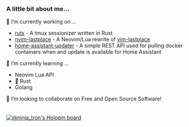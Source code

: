 ### A little bit about me...
🔭 I’m currently working on ...
* [ruts](https://github.com/ethanholz/ruts) - A tmux sessionizer written in Rust
* [nvim-lastplace](https://github.com/ethanholz/nvim-lastplace) - A Neovim/Lua rewrite of [vim-lastplace](https://github.com/farmergreg/vim-lastplace) 
* [home-assistant-updater](https://github.com/ethanholz/home-assistant-updater) - A simple REST API used for pulling docker containers when and update is available for Home Assistant

🌱 I’m currently learning ...
* Neovim Lua API
* 🦀 Rust
* Golang

👯 I’m looking to collaborate on Free and Open Source Software!<br/><br/><br/>
[![@ninja_tron's Holopin board](https://holopin.me/ninja_tron)](https://holopin.io/@ninja_tron)
<!--
**ethanholz/ethanholz** is a ✨ _special_ ✨ repository because its `README.md` (this file) appears on your GitHub profile.

Here are some ideas to get you started:

- 🔭 I’m currently working on ...
- 🌱 I’m currently learning ...
- 👯 I’m looking to collaborate on ...
- 🤔 I’m looking for help with ...
- 💬 Ask me about ...
- 📫 How to reach me: ...
- 😄 Pronouns: ...
- ⚡ Fun fact: ...
-->
